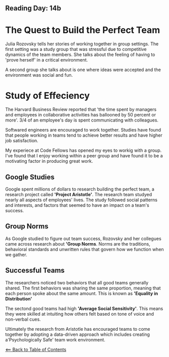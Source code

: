 ## Reading Day: 14b
# The Quest to Build the Perfect Team
Julia Rozovsky tells her stories of working together in group settings. The first setting was a study group that was stressful due to competitive dynamics of the team members. She talks about the feeling of having to 'prove herself' in a critical environment. 

A second group she talks about is one where ideas were accepted and the environment was social and fun.

# Study of Effeciency
The Harvard Business Review reported that 'the time spent by managers and employees in collaborative activities has ballooned by 50 percent or more'. 3/4 of an employee's day is spent communicating with colleagues.

Softwared engineers are encouraged to work together. Studies have found that people working in teams tend to achieve better results and have higher job satisfaction.

 My experiece at Code Fellows has opened my eyes to workig with a group. I've found that I enjoy working within a peer group and have found it to be a motivating factor in producing great work.

 ## Google Studies
 Google spent millions of dollars to research building the perfect team, a research project called **'Project Aristotle'**. The research team studyed nearly all aspects of employees' lives. The study followed social patterns and interests, and factors that seemed to have an impact on a team's success.

 ## Group Norms
 As Google studied to figure out team success, Rozovsky and her collegues came across research about **'Group Norms**. Norms are the traditions, behavioral standards and unwritten rules that govern how we function when we gather.

 ## Successful Teams
 The researchers noticed two behaviors that all good teams generally shared. The first behaviors was sharing the same proportion, meaning that each person spoke about the same amount. This is known as **'Equality in Distribution'**

 The sectond good teams had high **'Average Social Sensitivity'**. This means they were skilled at intuiting how others felt based on tone of voice and non-verbal cues.

 Ultimately the research from Aristotle has encouraged teams to come together by adopting a data-driven approach which includes creating a'Psychologically Safe' team work environment.

 
[<== Back to Table of Contents](index.md)